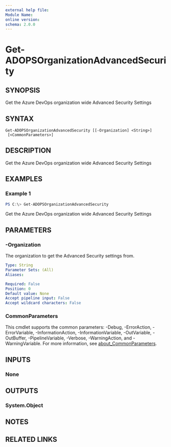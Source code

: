 ```yaml
---
external help file:
Module Name:
online version:
schema: 2.0.0
---
```


# Get-ADOPSOrganizationAdvancedSecurity

## SYNOPSIS
Get the Azure DevOps organization wide Advanced Security Settings

## SYNTAX

```
Get-ADOPSOrganizationAdvancedSecurity [[-Organization] <String>]
 [<CommonParameters>]
```

## DESCRIPTION
Get the Azure DevOps organization wide Advanced Security Settings

## EXAMPLES

### Example 1
```powershell
PS C:\> Get-ADOPSOrganizationAdvancedSecurity
```

Get the Azure DevOps organization wide Advanced Security Settings

## PARAMETERS

### -Organization
The organization to get the Advanced Security settings from.

```yaml
Type: String
Parameter Sets: (All)
Aliases:

Required: False
Position: 0
Default value: None
Accept pipeline input: False
Accept wildcard characters: False
```

### CommonParameters
This cmdlet supports the common parameters: -Debug, -ErrorAction, -ErrorVariable, -InformationAction, -InformationVariable, -OutVariable, -OutBuffer, -PipelineVariable, -Verbose, -WarningAction, and -WarningVariable. For more information, see [about_CommonParameters](http://go.microsoft.com/fwlink/?LinkID=113216).

## INPUTS

### None

## OUTPUTS

### System.Object
## NOTES

## RELATED LINKS
